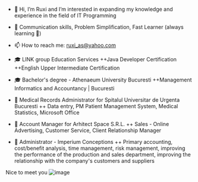 - 👋 Hi, I’m Ruxi and I’m interested in expanding my knowledge and experience in the field of IT Programming
- 🦸  Communication skills, Problem Simplification, Fast Learner (always learning 🤯) 
- 📫 How to reach me: ruxi_as@yahoo.com

- 🎓 LINK group Education Services
++Java Developer Certification
++English Upper Intermediate Certification
- 🎓 Bachelor's degree - Athenaeum University Bucuresti
++Management Informatics and Accountancy | Bucuresti
- 💼 Medical Records Administrator for Spitalul Universitar de Urgenta Bucuresti
 ++ Data entry, PM Patient Management System, Medical Statistics, Microsoft Office
- 💼 Account Manager for Arhitect Space S.R.L.
 ++ Sales - Online Advertising, Customer Service, Client Relationship Manager
- 💼 Administrator - Imperium Conceptions
 ++ Primary accounting, cost/benefit analysis, time management, risk management, 
 improving the performance of the production and sales department, improving the
 relationship with the company's customers and suppliers

Nice to meet you ![image](https://github.com/ruxisama/ruxisama/assets/58122125/4401ae75-b00c-4f1d-b037-03e3603956e7)
   

<!---
ruxisama/ruxisama is a ✨ special ✨ repository because its `README.md` (this file) appears on your GitHub profile.
You can click the Preview link to take a look at your changes.
--->
